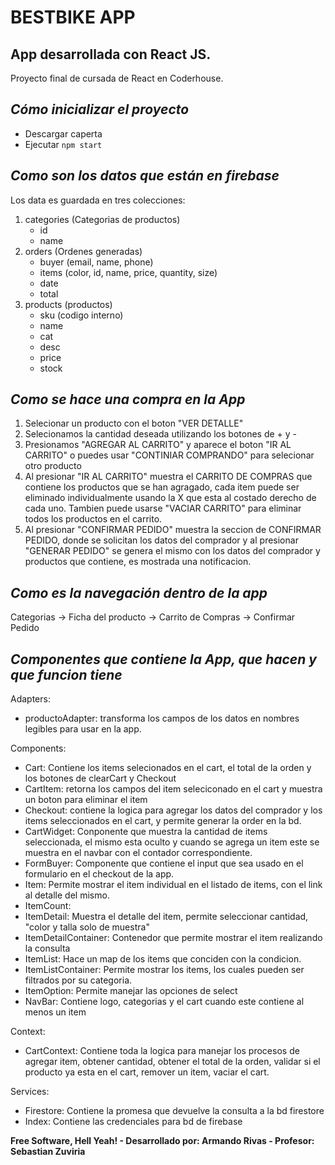 # BESTBIKE APP
## App desarrollada con React JS.
Proyecto final de cursada de React en Coderhouse.
## _Cómo inicializar el proyecto_
- Descargar caperta 
- Ejecutar `npm start`
##  _Como son los datos que están en firebase_ 
Los data es guardada en tres colecciones:
1. categories (Categorias de productos)
    - id
    - name
2. orders (Ordenes generadas)
    - buyer (email, name, phone)
    - items (color, id, name, price, quantity, size)
    - date
    - total
3. products (productos)
    - sku (codigo interno)
    - name
    - cat
    - desc
    - price
    - stock 
## _Como se hace una compra en la App_
1. Selecionar un producto con el boton "VER DETALLE"
2. Selecionamos la cantidad deseada utilizando los botones de + y -
3. Presionamos "AGREGAR AL CARRITO" y aparece el boton "IR AL CARRITO" o puedes usar "CONTINIAR COMPRANDO" para selecionar otro producto
4. Al presionar "IR AL CARRITO" muestra el CARRITO DE COMPRAS que contiene los productos que se han agragado, cada item puede ser eliminado individualmente usando la X que esta al  costado derecho de cada uno. Tambien puede usarse "VACIAR CARRITO" para eliminar todos los productos en el carrito.
5. Al presionar "CONFIRMAR PEDIDO" muestra la seccion de CONFIRMAR PEDIDO, donde se solicitan los datos del  comprador y al presionar "GENERAR PEDIDO" se genera el mismo con los datos del comprador y productos que contiene, es mostrada una notificacion.
## _Como es la navegación dentro de la app_
Categorias -> Ficha del producto -> Carrito de Compras -> Confirmar Pedido
## _Componentes que contiene la App, que hacen y que funcion tiene_ 
Adapters:
- productoAdapter: transforma los campos de los datos en nombres legibles para usar en la app.

Components:
- Cart: Contiene los items selecionados en el cart, el total de la orden y los botones de clearCart y Checkout
- CartItem: retorna los campos del item seleciconado en el cart y muestra un boton para eliminar el item
- Checkout: contiene la logica para agregar los datos del comprador y los items seleccionados en el cart, y permite generar la order en la bd.
- CartWidget: Conponente que muestra la cantidad de items seleccionada, el mismo esta oculto y cuando se agrega un item este se muestra en el navbar con el contador correspondiente.
- FormBuyer: Componente que contiene el input que sea usado en el formulario en el checkout de la app.
- Item: Permite mostrar el item individual en el listado de items, con el link al detalle del mismo.
- ItemCount:
- ItemDetail: Muestra el detalle del item, permite seleccionar cantidad, "color y talla  solo de muestra"
- ItemDetailContainer: Contenedor que permite mostrar el item realizando la consulta 
- ItemList: Hace un map de los items que conciden con la condicion.
- ItemListContainer: Permite mostrar los items, los cuales pueden ser filtrados por su categoria.
- ItemOption: Permite manejar las opciones de select
- NavBar: Contiene logo, categorias y el cart cuando este contiene al menos un item 


Context:
- CartContext: Contiene toda la logica para manejar los procesos de agregar item, obtener cantidad, obtener el total de la orden, validar si el producto ya esta en el cart, remover un item, vaciar el cart.

Services:
- Firestore: Contiene la promesa que devuelve la consulta a la bd firestore
- Index: Contiene las credenciales para bd de firebase  



**Free Software, Hell Yeah! -  Desarrollado por: Armando Rivas - Profesor: Sebastian Zuviria**
